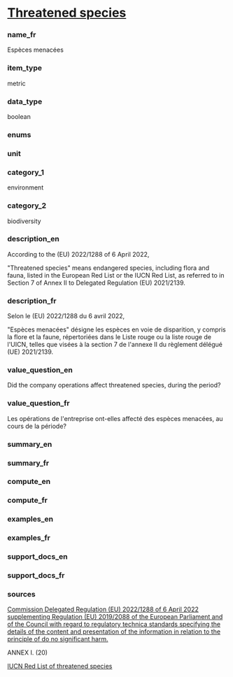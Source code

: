 
# [Threatened species](#ops_threaten_species_bool)

### name_fr

Espèces menacées

### item_type

metric

### data_type

boolean

### enums



### unit



### category_1

environment

### category_2

biodiversity

### description_en


According to the (EU) 2022/1288 of 6 April 2022,  

"Threatened species" means endangered species, including flora and fauna, listed in the European
Red List or the IUCN Red List, as referred to in Section 7 of Annex II to Delegated Regulation
(EU) 2021/2139.




### description_fr


Selon le (EU) 2022/1288 du 6 avril 2022,  

"Espèces menacées" désigne les espèces en voie de disparition, y compris la flore et la faune,
répertoriées dans le
Liste rouge ou la liste rouge de l'UICN, telles que visées à la section 7 de l'annexe II du
règlement délégué
(UE) 2021/2139.




### value_question_en


Did the company operations affect threatened species, during the period?

### value_question_fr

Les opérations de l'entreprise ont-elles affecté des espèces menacées,
au cours de la période?

### summary_en



### summary_fr



### compute_en



### compute_fr



### examples_en



### examples_fr



### support_docs_en




### support_docs_fr




### sources


[Commission Delegated Regulation (EU) 2022/1288 of 6 April 2022 supplementing Regulation (EU)
2019/2088 of the European Parliament and of the Council with regard to regulatory technica
standards specifying the details of the content and presentation of the information in relation
to the principle of do no significant harm.](https://eur-lex.europa.eu/legal-content/EN/TXT/?uri=CELEX%3A02022R1288-20220725&qid=1678982393264)  

ANNEX I. (20)  

  

[IUCN Red List of threatened species](https://www.iucnredlist.org)

            